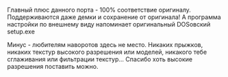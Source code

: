 Главный плюс данного порта - 100% соответствие оригиналу. Поддерживаются даже демки и сохранение от оригинала! А программа настройки по внешнему виду напоминает оригинальный DOSовский setup.exe  
  
Минус - любителям наворотов здесь не место. Никаких прыжков, никаких текстур высокого разрешения или моделей, никакого тебе сглаживания или фильтрации текстур... Спасибо хоть высокие разрешения поставить можно.
